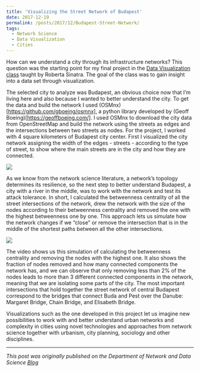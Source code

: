 ```yaml
---
title: 'Visualizing the Street Network of Budapest'
date: 2017-12-19
permalink: /posts/2017/12/Budapest-Street-Network/
tags:
  - Network Science
  - Data Visualization
  - Cities
---
```


How can we understand a city through its infrastructure networks? This question was the starting point for my final project in the [Data Visualization class](https://courses.ceu.edu/courses/data-and-network-visualization-0) taught by Roberta Sinatra. The goal of the class was to gain insight into a data set through visualization.  

The selected city to analyze was Budapest, an obvious choice now that I’m living here and also because I wanted to better understand the city. To get the data and build the network I used (OSMnx)[https://github.com/gboeing/osmnx], a python library developed by (Geoff Boeing)[https://geoffboeing.com/]. I used OSMnx to download the city data from OpenStreetMap and build the network using the streets as edges and the intersections between two streets as nodes. For the project, I worked with 4 square kilometers of Budapest city center. First I visualized the city network assigning the width of the edges - streets - according to the type of street, to show where the main streets are in the city and how they are connected.

![]({{site.baseurl}}/assets/img/BudapestStreets.png)


As we know from the network science literature, a network’s topology determines its resilience, so the next step to better understand Budapest, a city with a river in the middle, was to work with the network and test its attack tolerance. In short, I calculated the betweenness centrality of all the street intersections of the network, drew the network with the size of the nodes according to their betweenness centrality and removed the one with the highest betweenness one by one. This approach lets us simulate how the network changes if we “close” or remove the intersection that is in the middle of the shortest paths between all the other intersections.

![]({{site.baseurl}}/assets/img/BudapestGIF.gif)

The video shows us this simulation of calculating the betweenness centrality and removing the nodes with the highest one. It also shows the fraction of nodes removed and how many connected components the network has, and we can observe that only removing less than 2% of the nodes leads to more than 3 different connected components in the network, meaning that we are isolating some parts of the city. The most important intersections that hold together the street network of central Budapest correspond to the bridges that connect Buda and Pest over the Danube: Margaret Bridge, Chain Bridge, and Elisabeth Bridge.

Visualizations such as the one developed in this project let us imagine new possibilities to work with and better understand urban networks and complexity in cities using novel technologies and approaches from network science together with urbanism, city planning, sociology and other disciplines.

***
*This post was originally published on the Department of Network and Data Science [Blog](https://networkdatascience.ceu.edu/node/398)*
